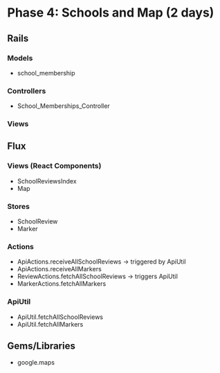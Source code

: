 # Phase 4: Schools and Map (2 days)

## Rails
### Models
* school_membership

### Controllers
* School_Memberships_Controller

### Views


## Flux
### Views (React Components)
* SchoolReviewsIndex
* Map

### Stores
* SchoolReview
* Marker

### Actions
* ApiActions.receiveAllSchoolReviews -> triggered by ApiUtil
* ApiActions.receiveAllMarkers
* ReviewActions.fetchAllSchoolReviews -> triggers ApiUtil
* MarkerActions.fetchAllMarkers

### ApiUtil
* ApiUtil.fetchAllSchoolReviews
* ApiUtil.fetchAllMarkers

## Gems/Libraries
* google.maps
